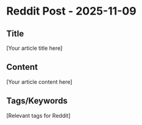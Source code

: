 # Reddit Post - 2025-11-09

## Title
[Your article title here]

## Content
[Your article content here]

## Tags/Keywords
[Relevant tags for Reddit]
